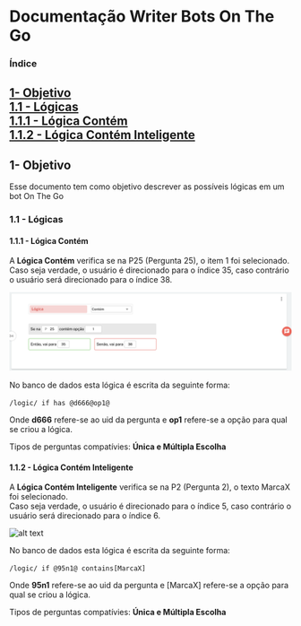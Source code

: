 # Documentação Writer Bots On The Go
### Índice
<a href="#logicacontem">1- Objetivo</a><br/>
<a href="#logicas">1.1 - Lógicas</a><br/>
<a href="#logicacontem">1.1.1 - Lógica Contém</a><br/>
<a href="#logicainteligente">1.1.2 - Lógica Contém Inteligente</a><br/>
---
<a id="objetivo"></a>
## 1- Objetivo
Esse documento tem como objetivo descrever as possíveis lógicas em um bot On The Go
<a id="logicas"></a>
### 1.1 - Lógicas
<a id="logicacontem"></a>
#### 1.1.1 - Lógica Contém
A <b>Lógica Contém</b> verifica se na P25 (Pergunta 25), o item 1 foi selecionado.<br/> 
Caso seja verdade, o usuário é direcionado para o índice 35, caso contrário o usuário será direcionado para o índice 38.<br/>

![alt text](https://github.com/onthegosurvey/bot-docs/blob/main/images/img1.png?raw=true)

No banco de dados esta lógica é escrita da seguinte forma:

```/logic/ if has @d666@op1@```

Onde <b>d666</b> refere-se ao uid da pergunta e <b>op1</b> refere-se a opção para qual se criou a lógica. 

Tipos de perguntas compatívies: <b>Única e Múltipla Escolha</b>
<a id="logicainteligente"></a>
#### 1.1.2 - Lógica Contém Inteligente

A <b>Lógica Contém Inteligente</b> verifica se na P2 (Pergunta 2), o texto MarcaX foi selecionado.<br/>
Caso seja verdade, o usuário é direcionado para o índice 5, caso contrário o usuário será direcionado para o índice 6.<br/>

![alt text](https://github.com/onthegosurvey/bot-docs/blob/main/images/img5.png?raw=true)

No banco de dados esta lógica é escrita da seguinte forma:

```/logic/ if @95n1@ contains[MarcaX]```

Onde <b>95n1</b> refere-se ao uid da pergunta e [MarcaX] refere-se a opção para qual se criou a lógica.

Tipos de perguntas compatívies: <b>Única e Múltipla Escolha</b>